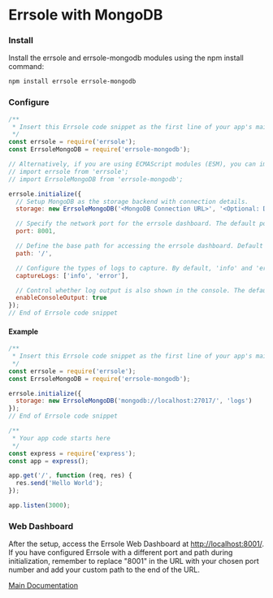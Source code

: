 # Errsole with MongoDB

### Install

Install the errsole and errsole-mongodb modules using the npm install command:

```bash
npm install errsole errsole-mongodb
```

### Configure

```javascript
/**
 * Insert this Errsole code snippet as the first line of your app's main file
 */
const errsole = require('errsole');
const ErrsoleMongoDB = require('errsole-mongodb');

// Alternatively, if you are using ECMAScript modules (ESM), you can import the modules as follows:
// import errsole from 'errsole';
// import ErrsoleMongoDB from 'errsole-mongodb';

errsole.initialize({
  // Setup MongoDB as the storage backend with connection details.
  storage: new ErrsoleMongoDB('<MongoDB Connection URL>', '<Optional: Database Name>', '<Optional: MongoDB Client Options>'),

  // Specify the network port for the errsole dashboard. The default port is 8001 if not specified.
  port: 8001,

  // Define the base path for accessing the errsole dashboard. Default is the root path ('/').
  path: '/',

  // Configure the types of logs to capture. By default, 'info' and 'error' logs are captured.
  captureLogs: ['info', 'error'],

  // Control whether log output is also shown in the console. The default setting is true, allowing console output.
  enableConsoleOutput: true
});
// End of Errsole code snippet
```

#### Example

```javascript
/**
 * Insert this Errsole code snippet as the first line of your app's main file
 */
const errsole = require('errsole');
const ErrsoleMongoDB = require('errsole-mongodb');

errsole.initialize({
  storage: new ErrsoleMongoDB('mongodb://localhost:27017/', 'logs')
});
// End of Errsole code snippet

/**
 * Your app code starts here
 */
const express = require('express');
const app = express();

app.get('/', function (req, res) {
  res.send('Hello World');
});

app.listen(3000);
```

### Web Dashboard

After the setup, access the Errsole Web Dashboard at [http://localhost:8001/](http://localhost:8001/). If you have configured Errsole with a different port and path during initialization, remember to replace "8001" in the URL with your chosen port number and add your custom path to the end of the URL.

[Main Documentation](README.md)
